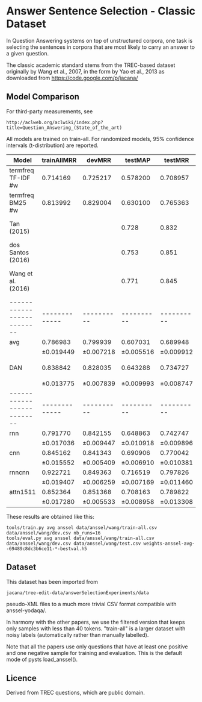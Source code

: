 Answer Sentence Selection - Classic Dataset
===========================================

In Question Answering systems on top of unstructured corpora, one task is
selecting the sentences in corpora that are most likely to carry an answer
to a given question.

The classic academic standard stems from the TREC-based dataset originally
by Wang et al., 2007, in the form by Yao et al., 2013 as downloaded from
https://code.google.com/p/jacana/

Model Comparison
----------------

For third-party measurements, see

	http://aclweb.org/aclwiki/index.php?title=Question_Answering_(State_of_the_art)

All models are trained on train-all.  For randomized models, 95% confidence
intervals (t-distribution) are reported.

| Model                    | trainAllMRR | devMRR   | testMAP  | testMRR  | settings
|--------------------------|-------------|----------|----------|----------|---------
| termfreq TF-IDF #w       | 0.714169    | 0.725217 | 0.578200 | 0.708957 | ``freq_mode='tf'``
| termfreq BM25 #w         | 0.813992    | 0.829004 | 0.630100 | 0.765363 | (defaults)
| Tan (2015)               |             |          | 0.728    | 0.832    | QA-LSTM/CNN+attention; state-of-art 2015
| dos Santos (2016)        |             |          | 0.753    | 0.851    | Attentive Pooling CNN; state-of-art 2016
| Wang et al. (2016)       |             |          | 0.771    | 0.845    | Lexical Decomposition and Composition; state-of-art 2016
|--------------------------|-------------|----------|----------|----------|---------
| avg                      | 0.786983    | 0.799939 | 0.607031 | 0.689948 | (defaults)
|                          |±0.019449    |±0.007218 |±0.005516 |±0.009912 |
| DAN                      | 0.838842    | 0.828035 | 0.643288 | 0.734727 | ``inp_e_dropout=0`` ``inp_w_dropout=1/3`` ``deep=2`` ``pact='relu'``
|                          |±0.013775    |±0.007839 |±0.009993 |±0.008747 |
|--------------------------|-------------|----------|----------|----------|---------
| rnn                      | 0.791770    | 0.842155 | 0.648863 | 0.742747 | (defaults)
|                          |±0.017036    |±0.009447 |±0.010918 |±0.009896 |
| cnn                      | 0.845162    | 0.841343 | 0.690906 | 0.770042 | (defaults)
|                          |±0.015552    |±0.005409 |±0.006910 |±0.010381 |
| rnncnn                   | 0.922721    | 0.849363 | 0.716519 | 0.797826 | (defaults)
|                          |±0.019407    |±0.006259 |±0.007169 |±0.011460 |
| attn1511                 | 0.852364    | 0.851368 | 0.708163 | 0.789822 | (defaults)
|                          |±0.017280    |±0.005533 |±0.008958 |±0.013308 |

These results are obtained like this:

	tools/train.py avg anssel data/anssel/wang/train-all.csv data/anssel/wang/dev.csv nb_runs=16
	tools/eval.py avg anssel data/anssel/wang/train-all.csv data/anssel/wang/dev.csv data/anssel/wang/test.csv weights-anssel-avg--69489c8dc3b6ce11-*-bestval.h5


Dataset
-------

This dataset has been imported from

	jacana/tree-edit-data/answerSelectionExperiments/data

pseudo-XML files to a much more trivial CSV format compatible with anssel-yodaqa/.

In harmony with the other papers, we use the filtered version that keeps
only samples with less than 40 tokens.  "train-all" is a larger dataset with
noisy labels (automatically rather than manually labelled).

Note that all the papers use only questions that have at least one positive
and one negative sample for training and evaluation.  This is the default
mode of pysts load_anssel().

Licence
-------

Derived from TREC questions, which are public domain.
